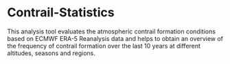 # Contrail-Statistics
This analysis tool evaluates the atmospheric contrail formation conditions based on ECMWF ERA-5 Reanalysis data and helps to obtain an overview of the frequency of contrail formation over the last 10 years at different altitudes, seasons and regions.
